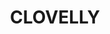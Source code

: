 ---
lastmod: '2025-04-06T06:05:20+00:00'
latitude: -33.914832
layout: suburb
longitude: 151.239167
postcode: '2031'
state: NSW
title: CLOVELLY
url: /nsw/clovelly/
---